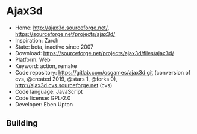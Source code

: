 # Ajax3d

- Home: http://ajax3d.sourceforge.net/, https://sourceforge.net/projects/ajax3d/
- Inspiration: Zarch
- State: beta, inactive since 2007
- Download: https://sourceforge.net/projects/ajax3d/files/ajax3d/
- Platform: Web
- Keyword: action, remake
- Code repository: https://gitlab.com/osgames/ajax3d.git (conversion of cvs, @created 2019, @stars 1, @forks 0), http://ajax3d.cvs.sourceforge.net (cvs)
- Code language: JavaScript
- Code license: GPL-2.0
- Developer: Eben Upton

## Building
